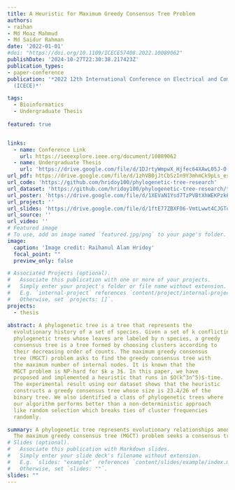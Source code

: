 ```yaml
---
title: A Heuristic for Maximum Greedy Consensus Tree Problem
authors:
- raihan
- Md Moaz Mahmud
- Md Saidur Rahman
date: '2022-01-01'
#doi: "https://doi.org/10.1109/ICECE57408.2022.10089062"
publishDate: '2024-10-27T22:30:38.217423Z'
publication_types:
- paper-conference
publication: '*2022 12th International Conference on Electrical and Computer Engineering
  (ICECE)*'

tags:
  - Bioinformatics
  - Undergraduate Thesis
  
featured: true


links:
  - name: Conference Link
    url: https://ieeexplore.ieee.org/document/10089062
  - name: Undergraduate Thesis
    url: 'https://drive.google.com/file/d/1DJrtyWmpwX_Hjfec64XAwL05J-O-8GnP/view?usp=sharing'
url_pdf: https://drive.google.com/file/d/1zhVB0jJtCbSzIn9Y3mhmCk9pLs_esrVA/view?usp=sharing
url_code: 'https://github.com/hridoy100/phylogenetic-tree-research'
url_dataset: 'https://github.com/hridoy100/phylogenetic-tree-research/tree/main/Datasets'
url_poster: 'https://drive.google.com/file/d/1XEVaN1Ysd7TzPVBtXhWEKPzk6MKD6Wbm/view?usp=sharing'
url_project: ''
url_slides: 'https://drive.google.com/file/d/1ftE77ZBXF06-VmtLwwt4CJGTomhxZkUj/view?usp=sharing'
url_source: ''
url_video: ''
# Featured image
# To use, add an image named `featured.jpg/png` to your page's folder. 
image:
  caption: 'Image credit: Raihanul Alam Hridoy'
  focal_point: ""
  preview_only: false

# Associated Projects (optional).
#   Associate this publication with one or more of your projects.
#   Simply enter your project's folder or file name without extension.
#   E.g. `internal-project` references `content/project/internal-project/index.md`.
#   Otherwise, set `projects: []`.
projects:
  - thesis
  
abstract: A phylogenetic tree is a tree that represents the
  evolutionary history of a set of species. Given a set of k conflicting
  phylogenetic trees whose leaves are labeled by n species, a greedy
  consensus tree is a tree formed by choosing clusters according to
  their decreasing order of counts. The maximum greedy consensus
  tree (MGCT) problem asks to find the greedy consensus tree with
  the maximum number of internal nodes. It is known that the
  MGCT problem is NP-hard for $k ≥ 3$. In this paper, we have
  proposed and implemented a heuristic that runs in $O(k^3n^5)$-time.
  The experimental result using our dataset shows that the heuristic
  constructs a greedy consensus tree whose size is 23.4/26 of the
  binary tree. We also identified a class of phylogenetic trees where
  our algorithm performs better than a non-deterministic approach
  like random selection which breaks ties of cluster frequencies
  randomly.

summary: A phylogenetic tree represents evolutionary relationships among species. 
  The maximum greedy consensus tree (MGCT) problem seeks a consensus tree with the maximum internal nodes from $k$ conflicting phylogenetic trees and is NP-hard for $k≥3$. This paper presents a heuristic solution with $O(k^3n^5)$ complexity, achieving a consensus tree size of 23.4/26 of a binary tree in experiments. Additionally, the heuristic outperforms random selection in certain tree classes by more effectively handling cluster frequency ties.
# Slides (optional).
#   Associate this publication with Markdown slides.
#   Simply enter your slide deck's filename without extension.
#   E.g. `slides: "example"` references `content/slides/example/index.md`.
#   Otherwise, set `slides: ""`.
slides: ""
---
```

